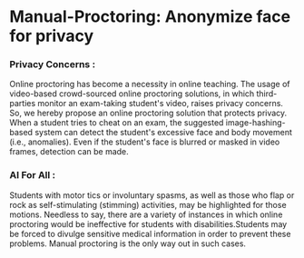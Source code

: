 # Manual-Proctoring: Anonymize face for privacy



### Privacy Concerns :
Online proctoring has become a necessity in online teaching. The usage of video-based crowd-sourced online proctoring solutions, in which third-parties monitor an exam-taking student's video, raises privacy concerns. So, we hereby propose an online proctoring solution that protects privacy. When a student tries to cheat on an exam, the suggested image-hashing-based system can detect the student's excessive face and body movement (i.e., anomalies). Even if the student's face is blurred or masked in video frames, detection can be made.


### AI For All :
Students with motor tics or involuntary spasms, as well as those who flap or rock as self-stimulating (stimming) activities, may be highlighted for those motions. Needless to say, there are a variety of instances in which online proctoring would be ineffective for students with disabilities.Students may be forced to divulge sensitive medical information in order to prevent these problems. Manual proctoring is the only way out in such cases.
